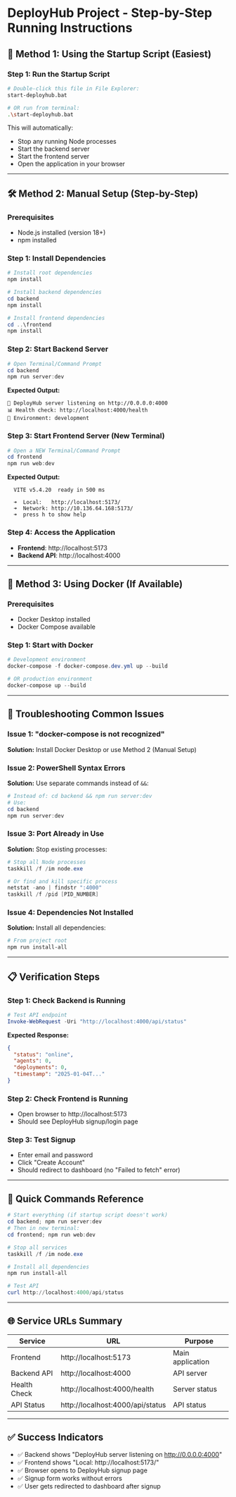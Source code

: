 # DeployHub Project - Step-by-Step Running Instructions

## 🚀 Method 1: Using the Startup Script (Easiest)

### Step 1: Run the Startup Script
```bash
# Double-click this file in File Explorer:
start-deployhub.bat

# OR run from terminal:
.\start-deployhub.bat
```

This will automatically:
- Stop any running Node processes
- Start the backend server
- Start the frontend server
- Open the application in your browser

---

## 🛠️ Method 2: Manual Setup (Step-by-Step)

### Prerequisites
- Node.js installed (version 18+)
- npm installed

### Step 1: Install Dependencies
```powershell
# Install root dependencies
npm install

# Install backend dependencies
cd backend
npm install

# Install frontend dependencies
cd ..\frontend
npm install
```

### Step 2: Start Backend Server
```powershell
# Open Terminal/Command Prompt
cd backend
npm run server:dev
```

**Expected Output:**
```
🚀 DeployHub server listening on http://0.0.0.0:4000
📊 Health check: http://localhost:4000/health
🔧 Environment: development
```

### Step 3: Start Frontend Server (New Terminal)
```powershell
# Open a NEW Terminal/Command Prompt
cd frontend
npm run web:dev
```

**Expected Output:**
```
  VITE v5.4.20  ready in 500 ms

  ➜  Local:   http://localhost:5173/
  ➜  Network: http://10.136.64.168:5173/
  ➜  press h to show help
```

### Step 4: Access the Application
- **Frontend**: http://localhost:5173
- **Backend API**: http://localhost:4000

---

## 🐳 Method 3: Using Docker (If Available)

### Prerequisites
- Docker Desktop installed
- Docker Compose available

### Step 1: Start with Docker
```powershell
# Development environment
docker-compose -f docker-compose.dev.yml up --build

# OR production environment
docker-compose up --build
```

---

## 🔧 Troubleshooting Common Issues

### Issue 1: "docker-compose is not recognized"
**Solution:** Install Docker Desktop or use Method 2 (Manual Setup)

### Issue 2: PowerShell Syntax Errors
**Solution:** Use separate commands instead of `&&`:
```powershell
# Instead of: cd backend && npm run server:dev
# Use:
cd backend
npm run server:dev
```

### Issue 3: Port Already in Use
**Solution:** Stop existing processes:
```powershell
# Stop all Node processes
taskkill /f /im node.exe

# Or find and kill specific process
netstat -ano | findstr ":4000"
taskkill /f /pid [PID_NUMBER]
```

### Issue 4: Dependencies Not Installed
**Solution:** Install all dependencies:
```powershell
# From project root
npm run install-all
```

---

## 📋 Verification Steps

### Step 1: Check Backend is Running
```powershell
# Test API endpoint
Invoke-WebRequest -Uri "http://localhost:4000/api/status"
```

**Expected Response:**
```json
{
  "status": "online",
  "agents": 0,
  "deployments": 0,
  "timestamp": "2025-01-04T..."
}
```

### Step 2: Check Frontend is Running
- Open browser to http://localhost:5173
- Should see DeployHub signup/login page

### Step 3: Test Signup
- Enter email and password
- Click "Create Account"
- Should redirect to dashboard (no "Failed to fetch" error)

---

## 🎯 Quick Commands Reference

```powershell
# Start everything (if startup script doesn't work)
cd backend; npm run server:dev
# Then in new terminal:
cd frontend; npm run web:dev

# Stop all services
taskkill /f /im node.exe

# Install all dependencies
npm run install-all

# Test API
curl http://localhost:4000/api/status
```

---

## 🌐 Service URLs Summary

| Service | URL | Purpose |
|---------|-----|---------|
| Frontend | http://localhost:5173 | Main application |
| Backend API | http://localhost:4000 | API server |
| Health Check | http://localhost:4000/health | Server status |
| API Status | http://localhost:4000/api/status | API status |

---

## ✅ Success Indicators

- ✅ Backend shows "DeployHub server listening on http://0.0.0.0:4000"
- ✅ Frontend shows "Local: http://localhost:5173/"
- ✅ Browser opens to DeployHub signup page
- ✅ Signup form works without errors
- ✅ User gets redirected to dashboard after signup

